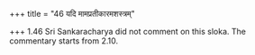 +++
title = "46 यदि मामप्रतीकारमशस्त्रम्"

+++
1.46 Sri Sankaracharya did not comment on this sloka. The commentary
starts from 2.10.  
  
